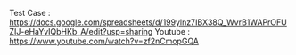 Test Case : https://docs.google.com/spreadsheets/d/199ylnz7IBX38Q_WvrB1WAPrOFUZIJ-eHaYvIQbHKb_A/edit?usp=sharing
Youtube : https://www.youtube.com/watch?v=zf2nCmopGQA
